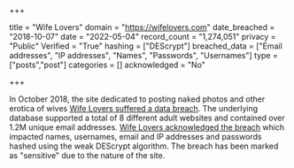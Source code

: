+++

title = "Wife Lovers"
domain = "https://wifelovers.com"
date_breached = "2018-10-07"
date = "2022-05-04"
record_count = "1,274,051"
privacy = "Public"
Verified = "True"
hashing = ["DEScrypt"]
breached_data = ["Email addresses", "IP addresses", "Names", "Passwords", "Usernames"]
type = ["posts","post"]
categories = []
acknowledged = "No"


+++


In October 2018, the site dedicated to posting naked photos and other erotica of wives <a href="https://arstechnica.com/information-technology/2018/10/hack-on-8-adult-websites-exposes-oodles-of-intimate-user-data/" target="_blank" rel="noopener">Wife Lovers suffered a data breach</a>. The underlying database supported a total of 8 different adult websites and contained over 1.2M unique email addresses. <a href="https://web.archive.org/web/20181020185005/http://wifelovers.com/" target="_blank" rel="noopener">Wife Lovers acknowledged the breach</a> which impacted names, usernames, email and IP addresses and passwords hashed using the weak DEScrypt algorithm. The breach has been marked as &quot;sensitive&quot; due to the nature of the site.

